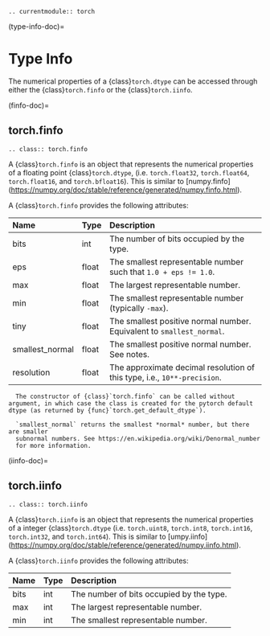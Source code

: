 ```{eval-rst}
.. currentmodule:: torch
```

(type-info-doc)=
# Type Info

The numerical properties of a {class}`torch.dtype` can be accessed through either the {class}`torch.finfo` or the {class}`torch.iinfo`.

(finfo-doc)=
## torch.finfo

```{eval-rst}
.. class:: torch.finfo
```

A {class}`torch.finfo` is an object that represents the numerical properties of a floating point
{class}`torch.dtype`, (i.e. ``torch.float32``, ``torch.float64``, ``torch.float16``, and ``torch.bfloat16``). This is similar to [numpy.finfo] (https://numpy.org/doc/stable/reference/generated/numpy.finfo.html).

A {class}`torch.finfo` provides the following attributes:

| Name            | Type  |  Description                                                               |
| :-------------- | :---- | :------------------------------------------------------------------------- |
| bits            | int   | The number of bits occupied by the type.                                   |
| eps             | float | The smallest representable number such that ``1.0 + eps != 1.0``.          |
| max             | float | The largest representable number.                                          |
| min             | float | The smallest representable number (typically ``-max``).                    |
| tiny            | float | The smallest positive normal number. Equivalent to ``smallest_normal``.    |
| smallest_normal | float | The smallest positive normal number. See notes.                            |
| resolution      | float | The approximate decimal resolution of this type, i.e., ``10**-precision``. |


```{note}
  The constructor of {class}`torch.finfo` can be called without argument, in which case the class is created for the pytorch default dtype (as returned by {func}`torch.get_default_dtype`).
```

```{note}
  `smallest_normal` returns the smallest *normal* number, but there are smaller
  subnormal numbers. See https://en.wikipedia.org/wiki/Denormal_number
  for more information.
```

(iinfo-doc)=
## torch.iinfo

```{eval-rst}
.. class:: torch.iinfo
```

A {class}`torch.iinfo` is an object that represents the numerical properties of a integer
{class}`torch.dtype` (i.e. ``torch.uint8``, ``torch.int8``, ``torch.int16``, ``torch.int32``, and ``torch.int64``). This is similar to [umpy.iinfo] (https://numpy.org/doc/stable/reference/generated/numpy.iinfo.html).

A {class}`torch.iinfo` provides the following attributes:


| Name | Type | Description                              |
| :--- | :--- | :--------------------------------------- |
| bits | int  | The number of bits occupied by the type. |
| max  | int  | The largest representable number.        |
| min  | int  | The smallest representable number.       |
